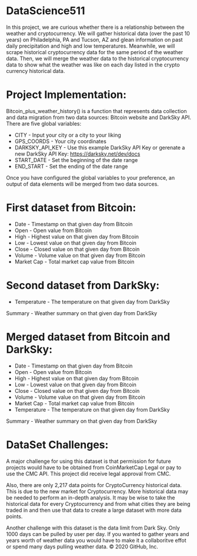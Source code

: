 # DataScience511

In this project, we are curious whether there is a relationship between the weather and cryptocurrency. We will gather historical data (over the past 10 years) on Philadelphia, PA and Tucson, AZ and glean information on past daily precipitation and high and low temperatures. Meanwhile, we will scrape historical cryptocurrency data for the same period of the weather data. Then, we will merge the weather data to the historical cryptocurrency data to show what the weather was like on each day listed in the crypto currency historical data.

# Project Implementation: 

Bitcoin_plus_weather_history() is a function that represents data collection and data migration from two data sources: Bitcoin website and DarkSky API. There are five global variables:

* CITY - Input your city or a city to your liking
* GPS_COORDS - Your city coordinates
* DARKSKY_API_KEY - Use this example DarkSky API Key or gerenate a new DarkSky API Key: https://darksky.net/dev/docs
* START_DATE - Set the beginning of the date range
* END_START - Set the ending of the date range

Once you have configured the global variables to your preference, an output of data elements will be merged from two data sources.

# First dataset from Bitcoin:
* Date - Timestamp on that given day from Bitcoin
* Open - Open value from Bitcoin
* High -  Highest value on that given day from Bitcoin
* Low - Lowest value on that given day from Bitcoin
* Close - Closed value on that given day from Bitcoin
* Volume - Volume value on that given day from Bitcoin
* Market Cap - Total market cap value from Bitcoin

# Second dataset from DarkSky:
* Temperature - The temperature on that given day from DarkSky

Summary - Weather summary on that given day from  DarkSky

# Merged dataset from Bitcoin and DarkSky:
* Date - Timestamp on that given day from Bitcoin
* Open - Open value from Bitcoin
* High -  Highest value on that given day from Bitcoin
* Low - Lowest value on that given day from Bitcoin
* Close - Closed value on that given day from Bitcoin
* Volume - Volume value on that given day from Bitcoin
* Market Cap - Total market cap value from Bitcoin
* Temperature - The temperature on that given day from DarkSky

Summary - Weather summary on that given day from  DarkSky


# DataSet Challenges:

A major challenge for using this dataset is that permission for future projects would have to be obtained from CoinMarketCap Legal or pay to use the CMC API. 
This project did receive legal approval from CMC. 

Also, there are only 2,217 data points for CryptoCurrency historical data.
This is due to the new market for Cryptocurrency. More historical data may be needed to perform an in-depth analysis. 
It may be wise to take the historical data for every Cryptocurrency and from what cities they are being traded in and then use that data to create a large dataset with more data points.

Another challenge with this dataset is the data limit from Dark Sky. 
Only 1000 days can be pulled by user per day. 
If you wanted to gather years and years worth of weather data you would have to make it a collaboritve effot or spend many days pulling weather data.
© 2020 GitHub, Inc.
